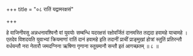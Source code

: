 +++
title = "०८ रातिं यद्वामरक्षसं"

+++

हे वाजिनीवसु अन्नधनावश्विनौ वां युवयोः सम्बन्धि यदरक्षसं रक्षोवर्जितं दानमस्ति तद्यदा हवामहे याचामहे । एतदेव विशदयति युवाभ्यां क्रियमाणां रातिं दानं हवामहे इति तदानीं प्राचीं प्राङ्मुखां होत्रां स्तुतिं प्रतिरन्तौ वर्धयन्तौ नरा नेतारौ जमदग्निना ऋषिणा गृणाना स्तूयमानौ सन्तौ इतं आगच्छतम् ॥ ८ ॥